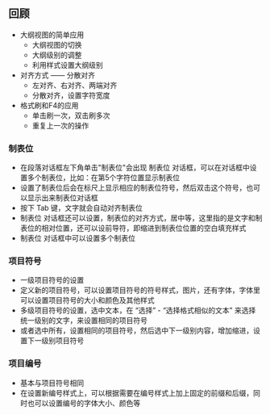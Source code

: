 ## 回顾

 - 大纲视图的简单应用
    + 大纲视图的切换
    + 大纲级别的调整
    + 利用样式设置大纲级别
 - 对齐方式 —— 分散对齐
    + 左对齐、右对齐、两端对齐
    + 分散对齐，设置字符宽度
 - 格式刷和F4的应用
    + 单击刷一次，双击刷多次
    + 重复上一次的操作

### 制表位

 - 在段落对话框左下角单击"制表位"会出现 制表位 对话框，可以在对话框中设置多个制表位，比如：在第5个字符位置显示制表位
 - 设置了制表位后会在标尺上显示相应的制表位符号，然后双击这个符号，也可以显示出来制表位对话框
 - 按下 Tab 键，文字就会自动对齐制表位
 - 制表位 对话框还可以设置，制表位的对齐方式，居中等，这里指的是文字和制表位的相对位置，还可以设前导符，即缩进到制表位位置的空白填充样式
 - 制表位 对话框中可以设置多个制表位

### 项目符号

 - 一级项目符号的设置
 - 定义新的项目符号，可以设置项目符号的符号样式，图片，还有字体，字体里可以设置项目符号的大小和颜色及其他样式
 - 多级项目符号的设置，选中文本，在 “选择” - “选择格式相似的文本” 来选择统一级别的文字，来设置相同的项目符号
 - 或者选中所有，设置相同的项目符号，然后选中下一级别内容，增加缩进，设置下一级别项目符号

### 项目编号

 - 基本与项目符号相同
 - 在设置新编号样式上，可以根据需要在编号样式上加上固定的前缀和后缀，同时也可以设置编号的字体大小、颜色等
